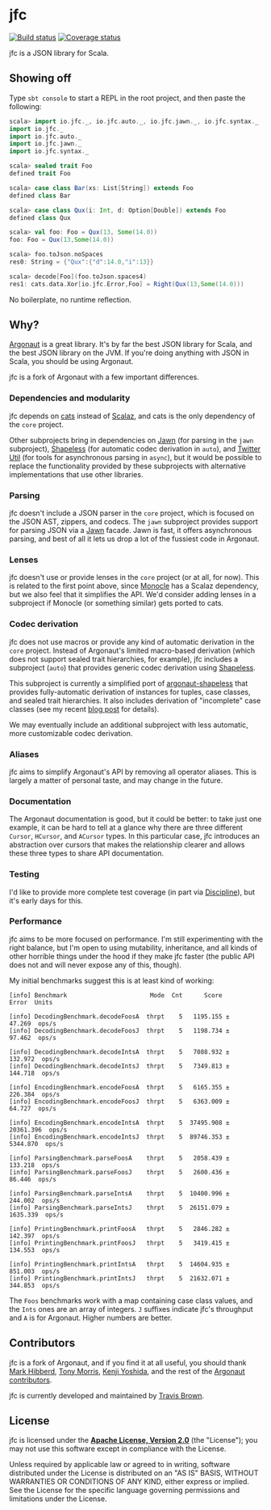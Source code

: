 # jfc

[![Build status](https://img.shields.io/travis/travisbrown/jfc/master.svg)](https://travis-ci.org/travisbrown/jfc)
[![Coverage status](https://img.shields.io/codecov/c/github/travisbrown/jfc/master.svg)](https://codecov.io/github/travisbrown/jfc)

jfc is a JSON library for Scala.

## Showing off

Type `sbt console` to start a REPL in the root project, and then paste the following:

```scala
scala> import io.jfc._, io.jfc.auto._, io.jfc.jawn._, io.jfc.syntax._
import io.jfc._
import io.jfc.auto._
import io.jfc.jawn._
import io.jfc.syntax._

scala> sealed trait Foo
defined trait Foo

scala> case class Bar(xs: List[String]) extends Foo
defined class Bar

scala> case class Qux(i: Int, d: Option[Double]) extends Foo
defined class Qux

scala> val foo: Foo = Qux(13, Some(14.0))
foo: Foo = Qux(13,Some(14.0))

scala> foo.toJson.noSpaces
res0: String = {"Qux":{"d":14.0,"i":13}}

scala> decode[Foo](foo.toJson.spaces4)
res1: cats.data.Xor[io.jfc.Error,Foo] = Right(Qux(13,Some(14.0)))
```

No boilerplate, no runtime reflection.

## Why?

[Argonaut][argonaut] is a great library. It's by far the best JSON library for Scala, and the best
JSON library on the JVM. If you're doing anything with JSON in Scala, you should be using Argonaut.

jfc is a fork of Argonaut with a few important differences.

### Dependencies and modularity

jfc depends on [cats][cats] instead of [Scalaz][scalaz], and cats is the only dependency of the
`core` project.

Other subprojects bring in dependencies on [Jawn][jawn] (for parsing in the `jawn`
subproject), [Shapeless][shapeless] (for automatic codec derivation in `auto`), and
[Twitter Util][util] (for tools for asynchronous parsing in `async`), but it would be possible to
replace the functionality provided by these subprojects with alternative implementations that use
other libraries.

### Parsing

jfc doesn't include a JSON parser in the `core` project, which is focused on the JSON AST, zippers,
and codecs. The `jawn` subproject provides support for parsing JSON via a [Jawn][jawn] facade. Jawn
is fast, it offers asynchronous parsing, and best of all it lets us drop a lot of the fussiest code
in Argonaut.

### Lenses

jfc doesn't use or provide lenses in the `core` project (or at all, for now). This is related to
the first point above, since [Monocle][monocle] has a Scalaz dependency, but we also feel that it
simplifies the API. We'd consider adding lenses in a subproject if Monocle (or something similar)
gets ported to cats.

### Codec derivation

jfc does not use macros or provide any kind of automatic derivation in the `core` project. Instead
of Argonaut's limited macro-based derivation (which  does not support sealed trait hierarchies, for
example), jfc includes a subproject (`auto`) that provides generic codec derivation using
[Shapeless][shapeless].

This subproject is currently a simplified port of [argonaut-shapeless][argonaut-shapeless] that
provides fully-automatic derivation of instances for tuples, case classes, and sealed trait
hierarchies. It also includes derivation of "incomplete" case classes (see my recent
[blog post][incompletes] for details).

We may eventually include an additional subproject with less automatic, more
customizable codec derivation.

### Aliases

jfc aims to simplify Argonaut's API by removing all operator aliases. This is largely a matter of
personal taste, and may change in the future.

### Documentation

The Argonaut documentation is good, but it could be better: to take just one example, it can be hard
to tell at a glance why there are three different `Cursor`, `HCursor`, and `ACursor` types. In this
particular case, jfc introduces an abstraction over cursors that makes the relationship clearer and
allows these three types to share API documentation.

### Testing

I'd like to provide more complete test coverage (in part via [Discipline][discipline]), but it's
early days for this.

### Performance

jfc aims to be more focused on performance. I'm still experimenting with the right balance, but I'm
open to using mutability, inheritance, and all kinds of other horrible things under the hood if they
make jfc faster (the public API does not and will never expose any of this, though).

My initial benchmarks suggest this is at least kind of working:

```
[info] Benchmark                       Mode  Cnt      Score       Error  Units

[info] DecodingBenchmark.decodeFoosA  thrpt    5   1195.155 ±    47.269  ops/s
[info] DecodingBenchmark.decodeFoosJ  thrpt    5   1198.734 ±    97.462  ops/s

[info] DecodingBenchmark.decodeIntsA  thrpt    5   7088.932 ±   132.972  ops/s
[info] DecodingBenchmark.decodeIntsJ  thrpt    5   7349.813 ±   144.718  ops/s

[info] EncodingBenchmark.encodeFoosA  thrpt    5   6165.355 ±   226.384  ops/s
[info] EncodingBenchmark.encodeFoosJ  thrpt    5   6363.009 ±    64.727  ops/s

[info] EncodingBenchmark.encodeIntsA  thrpt    5  37495.908 ± 20361.396  ops/s
[info] EncodingBenchmark.encodeIntsJ  thrpt    5  89746.353 ±  5344.870  ops/s

[info] ParsingBenchmark.parseFoosA    thrpt    5   2058.439 ±   133.218  ops/s
[info] ParsingBenchmark.parseFoosJ    thrpt    5   2600.436 ±    86.446  ops/s

[info] ParsingBenchmark.parseIntsA    thrpt    5  10400.996 ±   244.002  ops/s
[info] ParsingBenchmark.parseIntsJ    thrpt    5  26151.079 ±  1635.339  ops/s

[info] PrintingBenchmark.printFoosA   thrpt    5   2846.282 ±   142.397  ops/s
[info] PrintingBenchmark.printFoosJ   thrpt    5   3419.415 ±   134.553  ops/s

[info] PrintingBenchmark.printIntsA   thrpt    5  14604.935 ±   851.003  ops/s
[info] PrintingBenchmark.printIntsJ   thrpt    5  21632.071 ±   344.853  ops/s
```

The `Foos` benchmarks work with a map containing case class values, and the `Ints` ones are an array
of integers. `J` suffixes indicate jfc's throughput and `A` is for Argonaut. Higher numbers are
better.

## Contributors

jfc is a fork of Argonaut, and if you find it at all useful, you should thank
[Mark Hibberd][markhibberd], [Tony Morris][tonymorris], [Kenji Yoshida][xuwei-k], and the rest of
the [Argonaut contributors][argonaut-contributors].

jfc is currently developed and maintained by [Travis Brown][travisbrown].

## License

jfc is licensed under the **[Apache License, Version 2.0][apache]** (the
"License"); you may not use this software except in compliance with the License.

Unless required by applicable law or agreed to in writing, software
distributed under the License is distributed on an "AS IS" BASIS,
WITHOUT WARRANTIES OR CONDITIONS OF ANY KIND, either express or implied.
See the License for the specific language governing permissions and
limitations under the License.

[apache]: http://www.apache.org/licenses/LICENSE-2.0
[argonaut]: http://argonaut.io/
[argonaut-contributors]: https://github.com/argonaut-io/argonaut/graphs/contributors
[argonaut-shapeless]: https://github.com/alexarchambault/argonaut-shapeless
[cats]: https://github.com/non/cats
[discipline]: https://github.com/typelevel/discipline
[finch]: https://github.com/finagle/finch
[incompletes]: https://meta.plasm.us/posts/2015/06/21/deriving-incomplete-type-class-instances/
[jawn]: https://github.com/non/jawn
[markhibberd]: https://github.com/markhibberd
[monocle]: https://github.com/julien-truffaut/Monocle
[scalaz]: https://github.com/scalaz/scalaz
[shapeless]: https://github.com/milessabin/shapeless
[spool]: https://twitter.github.io/util/docs/index.html#com.twitter.concurrent.Spool
[tonymorris]: https://github.com/tonymorris
[travisbrown]: https://twitter.com/travisbrown
[util]: https://github.com/twitter/util
[vkostyukov]: https://twitter.com/vkostyukov
[xuwei-k]: https://github.com/xuwei-k

